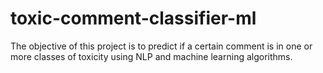 # toxic-comment-classifier-ml
The objective of this project is to predict if a certain comment is in one or more classes of toxicity using NLP and machine learning algorithms.
